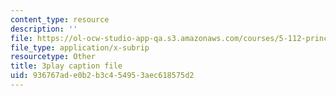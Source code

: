 ```yaml
---
content_type: resource
description: ''
file: https://ol-ocw-studio-app-qa.s3.amazonaws.com/courses/5-112-principles-of-chemical-science-fall-2005/936767ade0b2b3c454953aec618575d2_hG8KdheMUeo.srt
file_type: application/x-subrip
resourcetype: Other
title: 3play caption file
uid: 936767ad-e0b2-b3c4-5495-3aec618575d2
---
```

